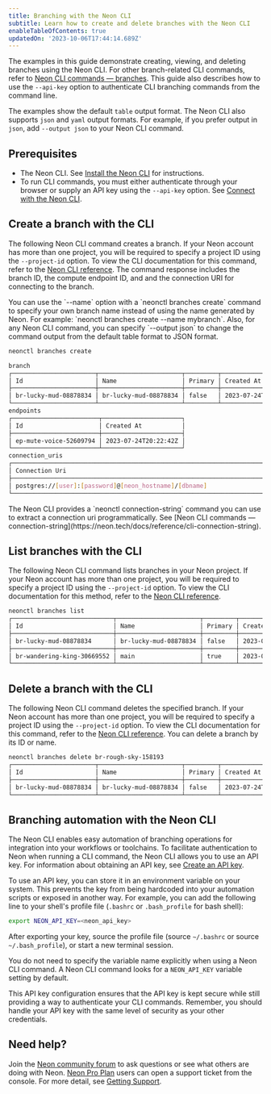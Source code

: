 ```yaml
---
title: Branching with the Neon CLI
subtitle: Learn how to create and delete branches with the Neon CLI
enableTableOfContents: true
updatedOn: '2023-10-06T17:44:14.689Z'
---
```


The examples in this guide demonstrate creating, viewing, and deleting branches using the Neon CLI. For other branch-related CLI commands, refer to [Neon CLI commands — branches](/docs/reference/cli-branches). This guide also describes how to use the `--api-key` option to authenticate CLI branching commands from the command line.

The examples show the default `table` output format. The Neon CLI also supports `json` and `yaml` output formats. For example, if you prefer output in `json`, add `--output json` to your Neon CLI command.

## Prerequisites

- The Neon CLI. See [Install the Neon CLI](/docs/reference/neon-cli#install-the-neon-cli) for instructions.
- To run CLI commands, you must either authenticate through your browser or supply an API key using the `--api-key` option. See [Connect with the Neon CLI](/docs/reference/neon-cli#connect).

## Create a branch with the CLI

The following Neon CLI command creates a branch. If your Neon account has more than one project, you will be required to specify a project ID using the `--project-id` option. To view the CLI documentation for this command, refer to the [Neon CLI reference](/docs/reference/cli-branches#create).
The command response includes the branch ID, the compute endpoint ID, and and the connection URI for connecting to the branch.

<Admonition type="tip">
You can use the `--name` option with a `neonctl branches create` command to specify your own branch name instead of using the name generated by Neon. For example: `neonctl branches create --name mybranch`. Also, for any Neon CLI command, you can specify `--output json` to change the command output from the default table format to JSON format.
</Admonition>

```bash
neonctl branches create

branch
┌───────────────────────┬───────────────────────┬─────────┬──────────────────────┬──────────────────────┐
│ Id                    │ Name                  │ Primary │ Created At           │ Updated At           │
├───────────────────────┼───────────────────────┼─────────┼──────────────────────┼──────────────────────┤
│ br-lucky-mud-08878834 │ br-lucky-mud-08878834 │ false   │ 2023-07-24T20:22:42Z │ 2023-07-24T20:22:42Z │
└───────────────────────┴───────────────────────┴─────────┴──────────────────────┴──────────────────────┘
endpoints
┌────────────────────────┬──────────────────────┐
│ Id                     │ Created At           │
├────────────────────────┼──────────────────────┤
│ ep-mute-voice-52609794 │ 2023-07-24T20:22:42Z │
└────────────────────────┴──────────────────────┘
connection_uris
┌───────────────────────────────────────────────────────────────────────────────────────┐
│ Connection Uri                                                                        │
├───────────────────────────────────────────────────────────────────────────────────────┤
│ postgres://[user]:[password]@[neon_hostname]/[dbname]                                 │
└───────────────────────────────────────────────────────────────────────────────────────┘
```

<Admonition type="tip">
The Neon CLI provides a `neonctl connection-string` command you can use to extract a connection uri programmatically. See [Neon CLI commands — connection-string](https://neon.tech/docs/reference/cli-connection-string).
</Admonition>

## List branches with the CLI

The following Neon CLI command lists branches in your Neon project. If your Neon account has more than one project, you will be required to specify a project ID using the `--project-id` option. To view the CLI documentation for this method, refer to the [Neon CLI reference](https://neon.tech/docs/reference/cli-branches#list).

```bash
neonctl branches list
┌────────────────────────────┬───────────────────────┬─────────┬──────────────────────┬──────────────────────┐
│ Id                         │ Name                  │ Primary │ Created At           │ Updated At           │
├────────────────────────────┼───────────────────────┼─────────┼──────────────────────┼──────────────────────┤
│ br-lucky-mud-08878834      │ br-lucky-mud-08878834 │ false   │ 2023-07-24T20:22:42Z │ 2023-07-24T20:38:34Z │
├────────────────────────────┼───────────────────────┼─────────┼──────────────────────┼──────────────────────┤
│ br-wandering-king-30669552 │ main                  │ true    │ 2023-07-24T15:31:03Z │ 2023-07-24T16:13:48Z │
└────────────────────────────┴───────────────────────┴─────────┴──────────────────────┴──────────────────────┘
```

## Delete a branch with the CLI

The following Neon CLI command deletes the specified branch. If your Neon account has more than one project, you will be required to specify a project ID using the `--project-id` option. To view the CLI documentation for this command, refer to the [Neon CLI reference](https://neon.tech/docs/reference/cli-branches#delete). You can delete a branch by its ID or name.

```bash
neonctl branches delete br-rough-sky-158193
┌───────────────────────┬───────────────────────┬─────────┬──────────────────────┬──────────────────────┐
│ Id                    │ Name                  │ Primary │ Created At           │ Updated At           │
├───────────────────────┼───────────────────────┼─────────┼──────────────────────┼──────────────────────┤
│ br-lucky-mud-08878834 │ br-lucky-mud-08878834 │ false   │ 2023-07-24T20:22:42Z │ 2023-07-24T20:44:51Z │
└───────────────────────┴───────────────────────┴─────────┴──────────────────────┴──────────────────────┘
```

## Branching automation with the Neon CLI

The Neon CLI enables easy automation of branching operations for integration into your workflows or toolchains. To facilitate authentication to Neon when running a CLI command, the Neon CLI allows you to use an API key. For information about obtaining an API key, see [Create an API key](/docs/manage/api-keys#create-an-api-key).

To use an API key, you can store it in an environment variable on your system. This prevents the key from being hardcoded into your automation scripts or exposed in another way. For example, you can add the following line to your shell's profile file (`.bashrc` or `.bash_profile` for bash shell):

```bash
export NEON_API_KEY=<neon_api_key>
```

After exporting your key, source the profile file (source `~/.bashrc` or source `~/.bash_profile`), or start a new terminal session.

You do not need to specify the variable name explicitly when using a Neon CLI command. A Neon CLI command looks for a `NEON_API_KEY` variable setting by default.

This API key configuration ensures that the API key is kept secure while still providing a way to authenticate your CLI commands. Remember, you should handle your API key with the same level of security as your other credentials.

## Need help?

Join the [Neon community forum](https://community.neon.tech/) to ask questions or see what others are doing with Neon. [Neon Pro Plan](/docs/introduction/pro-plan) users can open a support ticket from the console. For more detail, see [Getting Support](/docs/introduction/support).
